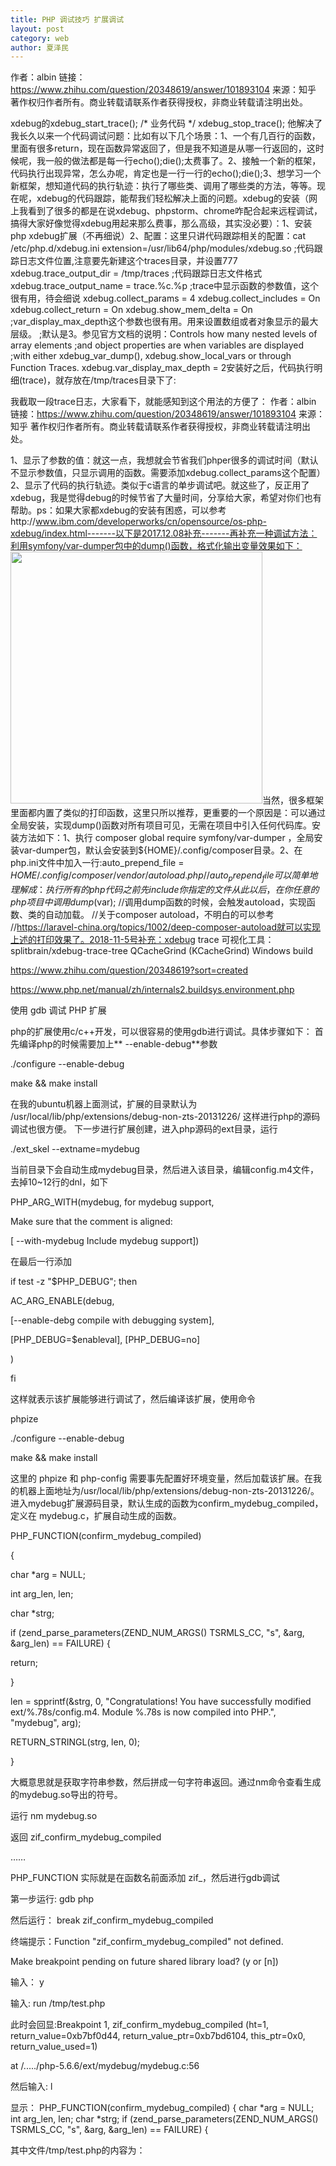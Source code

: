 ```yaml
---
title: PHP 调试技巧 扩展调试
layout: post
category: web
author: 夏泽民
---
```

作者：albin
链接：https://www.zhihu.com/question/20348619/answer/101893104
来源：知乎
著作权归作者所有。商业转载请联系作者获得授权，非商业转载请注明出处。

xdebug的xdebug_start_trace();
/* 业务代码     */
xdebug_stop_trace();
他解决了我长久以来一个代码调试问题：比如有以下几个场景：1、一个有几百行的函数，里面有很多return，现在函数异常返回了，但是我不知道是从哪一行返回的，这时候呢，我一般的做法都是每一行echo();die();太费事了。2、接触一个新的框架，代码执行出现异常，怎么办呢，肯定也是一行一行的echo();die();3、想学习一个新框架，想知道代码的执行轨迹：执行了哪些类、调用了哪些类的方法，等等。现在呢，xdebug的代码跟踪，能帮我们轻松解决上面的问题。xdebug的安装（网上我看到了很多的都是在说xdebug、phpstorm、chrome咋配合起来远程调试，搞得大家好像觉得xdebug用起来那么费事，那么高级，其实没必要）：1、安装php xdebug扩展（不再细说）2、配置：这里只讲代码跟踪相关的配置：cat /etc/php.d/xdebug.ini
extension=/usr/lib64/php/modules/xdebug.so 
;代码跟踪日志文件位置,注意要先新建这个traces目录，并设置777
xdebug.trace_output_dir = /tmp/traces
;代码跟踪日志文件格式 
xdebug.trace_output_name = trace.%c.%p
;trace中显示函数的参数值，这个很有用，待会细说
xdebug.collect_params = 4
xdebug.collect_includes = On
xdebug.collect_return = On
xdebug.show_mem_delta = On
;var_display_max_depth这个参数也很有用。用来设置数组或者对象显示的最大层级。
;默认是3。参见官方文档的说明：Controls how many nested levels of array elements 
;and object properties are when variables are displayed 
;with either xdebug_var_dump(), xdebug.show_local_vars or through Function Traces.
xdebug.var_display_max_depth = 2安装好之后，代码执行明细(trace)，就存放在/tmp/traces目录下了:
<!-- more -->
我截取一段trace日志，大家看下，就能感知到这个用法的方便了：
作者：albin
链接：https://www.zhihu.com/question/20348619/answer/101893104
来源：知乎
著作权归作者所有。商业转载请联系作者获得授权，非商业转载请注明出处。

1、显示了参数的值：就这一点，我想就会节省我们phper很多的调试时间（默认不显示参数值，只显示调用的函数。需要添加xdebug.collect_params这个配置）2、显示了代码的执行轨迹。类似于c语言的单步调试吧。就这些了，反正用了xdebug，我是觉得debug的时候节省了大量时间，分享给大家，希望对你们也有帮助。ps：如果大家都xdebug的安装有困惑，可以参考http://www.ibm.com/developerworks/cn/opensource/os-php-xdebug/index.html-------以下是2017.12.08补充-------再补充一种调试方法：利用symfony/var-dumper包中的dump()函数，格式化输出变量效果如下：<img src="https://pic1.zhimg.com/50/v2-b995144bdfaec5440bca2445c279de77_hd.jpg" data-caption="" data-size="normal" data-rawwidth="403" data-rawheight="607" class="content_image" width="403"/>当然，很多框架里面都内置了类似的打印函数，这里只所以推荐，更重要的一个原因是：可以通过全局安装，实现dump()函数对所有项目可见，无需在项目中引入任何代码库。安装方法如下：1、执行 composer global require symfony/var-dumper ，全局安装var-dumper包，默认会安装到${HOME}/.config/composer目录。2、在php.ini文件中加入一行:auto_prepend_file = ${HOME}/.config/composer/vendor/autoload.php
//auto_prepend_file可以简单地理解成：执行所有的php代码之前先include你指定的文件从此以后，在你任意的php项目中调用dump($var);
//调用dump函数的时候，会触发autoload，实现函数、类的自动加载。
//关于composer autoload，不明白的可以参考
//https://laravel-china.org/topics/1002/deep-composer-autoload就可以实现上述的打印效果了。2018-11-5号补充：xdebug trace 可视化工具：splitbrain/xdebug-trace-tree QCacheGrind (KCacheGrind) Windows build

https://www.zhihu.com/question/20348619?sort=created


https://www.php.net/manual/zh/internals2.buildsys.environment.php


使用 gdb 调试 PHP 扩展

php的扩展使用c/c++开发，可以很容易的使用gdb进行调试。具体步骤如下： 首先编译php的时候需要加上** --enable-debug**参数


 
./configure --enable-debug

make && make install

 
在我的ubuntu机器上面测试，扩展的目录默认为 /usr/local/lib/php/extensions/debug-non-zts-20131226/
这样进行php的源码调试也很方便。
下一步进行扩展创建，进入php源码的ext目录，运行


 
./ext_skel --extname=mydebug

 
当前目录下会自动生成mydebug目录，然后进入该目录，编辑config.m4文件，去掉10~12行的dnl，如下


 
PHP_ARG_WITH(mydebug, for mydebug support,

Make sure that the comment is aligned:

[ --with-mydebug Include mydebug support])

在最后一行添加


 
if test -z "$PHP_DEBUG"; then

AC_ARG_ENABLE(debug,

[--enable-debg compile with debugging system],

[PHP_DEBUG=$enableval], [PHP_DEBUG=no]

)

fi

这样就表示该扩展能够进行调试了，然后编译该扩展，使用命令

phpize

./configure --enable-debug

make && make install

 
这里的 phpize 和 php-config 需要事先配置好环境变量，然后加载该扩展。在我的机器上面地址为/usr/local/lib/php/extensions/debug-non-zts-20131226/。进入mydebug扩展源码目录，默认生成的函数为confirm_mydebug_compiled，定义在 mydebug.c，扩展自动生成的函数。


 
PHP_FUNCTION(confirm_mydebug_compiled)

{

char *arg = NULL;

int arg_len, len;

char *strg;

 
if (zend_parse_parameters(ZEND_NUM_ARGS() TSRMLS_CC, "s", &arg, &arg_len) == FAILURE) {

return;

}

 
len = spprintf(&strg, 0, "Congratulations! You have successfully modified ext/%.78s/config.m4. Module %.78s is now compiled into PHP.", "mydebug", arg);

RETURN_STRINGL(strg, len, 0);

}

大概意思就是获取字符串参数，然后拼成一句字符串返回。通过nm命令查看生成的mydebug.so导出的符号。


 
运行 nm mydebug.so

返回 zif_confirm_mydebug_compiled

……

PHP_FUNCTION 实际就是在函数名前面添加 zif_，然后进行gdb调试


 
第一步运行: gdb php

然后运行： break zif_confirm_mydebug_compiled

终端提示：Function "zif_confirm_mydebug_compiled" not defined.

Make breakpoint pending on future shared library load? (y or [n])

输入： y

输入: run /tmp/test.php

此时会回显:Breakpoint 1, zif_confirm_mydebug_compiled (ht=1, return_value=0xb7bf0d44, return_value_ptr=0xb7bd6104, this_ptr=0x0, return_value_used=1)

at /...../php-5.6.6/ext/mydebug/mydebug.c:56

然后输入: l

显示：
 PHP_FUNCTION(confirm_mydebug_compiled)
 {
 char *arg = NULL;
 int arg_len, len;
 char *strg;
 if (zend_parse_parameters(ZEND_NUM_ARGS() TSRMLS_CC, "s", &arg, &arg_len) == FAILURE) {

 
其中文件/tmp/test.php的内容为：
 
<?php

echo confirm_mydebug_compiled("hello world");

可以看到，函数源代码已经出来了，可以使用常用的gdb命令进行调试了。

https://blog.csdn.net/luolaifa000/article/details/100518718

https://blog.it2048.cn/article-php-ext/


php扩展xdebug （php页面调试）
https://blog.csdn.net/weixin_34405925/article/details/89797004

https://www.laruence.com/2009/04/28/719.html


实战
vi config.m4
if test -z "$PHP_DEBUG"; then
AC_ARG_ENABLE(debug,
[--enable-debg compile with debugging system],
[PHP_DEBUG=$enableval], [PHP_DEBUG=no]
)
fi

$./configure --enable-debug
checking for grep that handles long lines and -e... /usr/bin/grep
checking for egrep... /usr/bin/grep -E


$make && make install


$nm mydebug.so
/Library/Developer/CommandLineTools/usr/bin/nm: mydebug.so: No such file or directory.

$nm  /usr/local/lib/php/extensions/debug-non-zts-20160303/myFile.so

                U _OnUpdateLong
                 U _OnUpdateString
                 U ___memcpy_chk
                 U ___stack_chk_fail
                 U ___stack_chk_guard
                 U ___strcat_chk
                 U ___strcpy_chk
                 U ___zend_malloc
                 U __array_init
                 U __efree
                 U __emalloc
                 U __zval_ptr_dtor
                 U _add_assoc_long_ex
                 U _ap_php_snprintf
                 U _asctime
                 U _executor_globals
                 U _fclose
                 U _feof
                 U _fopen
                 U _fread
                 U _fseek
                 U _ftime
                 U _fwrite
0000000000001600 T _getTimems
0000000000002940 T _get_module
0000000000003170 s _ini_entries
0000000000003440 b _le_myFile
                 U _localtime
                 U _malloc
0000000000003290 S _myFile_functions
0000000000003418 S _myFile_globals
0000000000003370 D _myFile_module_entry
0000000000002890 T _myStrConcat
0000000000001650 T _my_execute_ex
0000000000001930 t _my_get_file_class_function_name
0000000000003438 b _my_zend_execute_ex
0000000000002600 t _myfile_dtor
                 U _php_info_print_table_end
                 U _php_info_print_table_header
                 U _php_info_print_table_start
                 U _php_sprintf
                 U _printf
0000000000001410 T _save_log
                 U _strcmp
                 U _strlen
                 U _strncmp
                 U _strpprintf
                 U _time
                 U _zend_error
                 U _zend_execute_ex
                 U _zend_fetch_resource
                 U _zend_hash_str_exists
                 U _zend_list_close
                 U _zend_parse_parameters
                 U _zend_register_ini_entries
                 U _zend_register_list_destructors_ex
                 U _zend_register_resource
0000000000002950 t _zend_string_alloc
0000000000002a20 t _zend_string_forget_hash_val
0000000000002340 t _zend_string_init
                 U _zend_unregister_ini_entries
0000000000001ea0 T _zif_confirm_myFile_compiled
0000000000002030 T _zif_file_close
00000000000024d0 T _zif_file_eof
0000000000001f50 T _zif_file_open
00000000000020b0 T _zif_file_read
00000000000023a0 T _zif_file_write
0000000000002650 T _zm_activate_myFile
0000000000002710 T _zm_deactivate_myFile
0000000000002900 T _zm_info_myFile
0000000000002630 T _zm_shutdown_myFile
00000000000025b0 T _zm_startup_myFile
0000000000001e80 t _zval_get_type
                 U dyld_stub_binder
                 
e$ lldb php
(lldb) target create "php"
Current executable set to 'php' (x86_64).
(lldb) b  _zm_shutdown_myFile
Breakpoint 1: no locations (pending).
WARNING:  Unable to resolve breakpoint to any actual locations.
(lldb)

(lldb) file /usr/local/lib/php/extensions/debug-non-zts-20160303/myFile.so
Current executable set to '/usr/local/lib/php/extensions/debug-non-zts-20160303/myFile.so' (x86_64).
(lldb) b  _zm_shutdown_myFile
Breakpoint 1: no locations (pending).
WARNING:  Unable to resolve breakpoint to any actual locations.
(lldb)


(gdb) b _zm_shutdown_myFile
Function "_zm_shutdown_myFile" not defined.
Make breakpoint pending on future shared library load? (y or [n]) y
Breakpoint 1 (_zm_shutdown_myFile) pending.
(gdb)


$lldb -c /cores/core.38839
(lldb) target create --core "/cores/core.38839"
warning: (x86_64) /cores/core.38839 load command 108 LC_SEGMENT_64 has a fileoff + filesize (0x28a0e000) that extends beyond the end of the file (0x28a0d000), the segment will be truncated to match
warning: (x86_64) /cores/core.38839 load command 109 LC_SEGMENT_64 has a fileoff (0x28a0e000) that extends beyond the end of the file (0x28a0d000), ignoring this section

error: myFile.so debug map object file '/Users/didi/PhpstormProjects/c/php-src/ext/myFile/.libs/myFile.o' has changed (actual time is 0x5ed26b84, debug map time is 0x5ed26abc) since this executable was linked, file will be ignored
Core file '/cores/core.38839' (x86_64) was loaded.
(lldb)
Core file '/cores/core.38839' (x86_64) was loaded.
(lldb) bt
* thread #1: tid = 0x0000, 0x0000000103049e99 php`php_sprintf(s="%d", format="") + 361 at php_sprintf.c:37, stop reason = signal SIGSTOP
  * frame #0: 0x0000000103049e99 php`php_sprintf(s="%d", format="") + 361 at php_sprintf.c:37
    frame #1: 0x00000001042ea821 myFile.so`zm_deactivate_myFile + 305
    frame #2: 0x00000001030f5b8e php`zend_deactivate_modules + 222 at zend_API.c:2574
    frame #3: 0x000000010303d2a4 php`php_request_shutdown(dummy=0x0000000000000000) + 580 at main.c:1847
    frame #4: 0x0000000103206e7e php`do_cli(argc=2, argv=0x00007fff5cffefd0) + 6958 at php_cli.c:1157
    frame #5: 0x000000010320515a php`main(argc=2, argv=0x00007fff5cffefd0) + 1898 at php_cli.c:1378
    frame #6: 0x00007fff8ad7c5ad libdyld.dylib`start + 1

